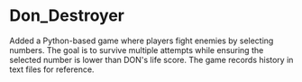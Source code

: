 # Don_Destroyer
Added a Python-based game where players fight enemies by selecting numbers. The goal is to survive multiple attempts while ensuring the selected number is lower than DON's life score. The game records history in text files for reference.
